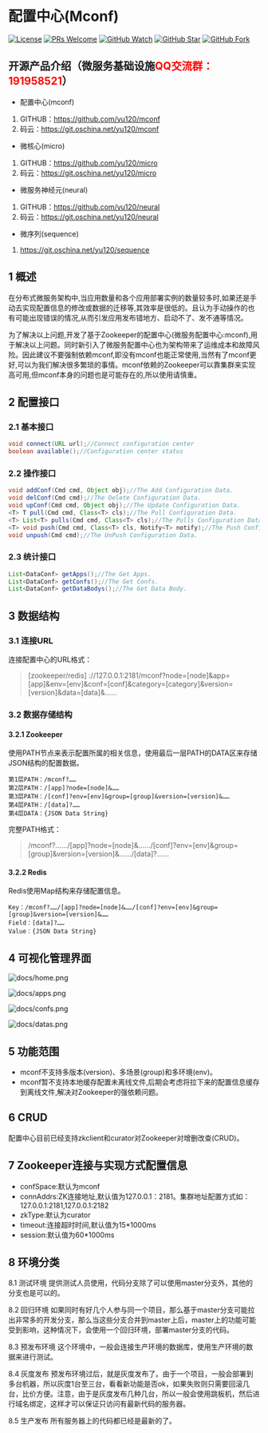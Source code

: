 # 配置中心(Mconf)

[![License](https://img.shields.io/badge/license-MIT-blue.svg)](LICENSE)
[![PRs Welcome](https://img.shields.io/badge/PRs-welcome-brightgreen.svg)](https://github.com/yu120/mconf/pulls)
[![GitHub Watch](https://img.shields.io/github/forks/yu120/mconf.svg?style=social&label=Watch)](https://github.com/yu120/mconf)
[![GitHub Star](https://img.shields.io/github/stars/yu120/mconf.svg?style=social&label=Star)](https://github.com/yu120/mconf)
[![GitHub Fork](https://img.shields.io/github/forks/yu120/mconf.svg?style=social&label=Fork)](https://github.com/yu120/mconf)

## 开源产品介绍（微服务基础设施<font color="red">QQ交流群：191958521</font>）
+ 配置中心(mconf)

1. GITHUB：https://github.com/yu120/mconf
2. 码云：https://git.oschina.net/yu120/mconf

+ 微核心(micro)

1. GITHUB：https://github.com/yu120/micro
2. 码云：https://git.oschina.net/yu120/micro

+ 微服务神经元(neural)

1. GITHUB：https://github.com/yu120/neural
2. 码云：https://git.oschina.net/yu120/neural

+ 微序列(sequence)

1. https://git.oschina.net/yu120/sequence


## 1 概述
在分布式微服务架构中,当应用数量和各个应用部署实例的数量较多时,如果还是手动去实现配置信息的修改或数据的迁移等,其效率是很低的。且认为手动操作的也有可能出现错误的情况,从而引发应用发布错地方、启动不了、发不通等情况。

为了解决以上问题,开发了基于Zookeeper的配置中心(微服务配置中心:mconf),用于解决以上问题。同时新引入了微服务配置中心也为架构带来了运维成本和故障风险。因此建议不要强制依赖mconf,即没有mconf也能正常使用,当然有了mconf更好,可以为我们解决很多繁琐的事情。mconf依赖的Zookeeper可以靠集群来实现高可用,但mconf本身的问题也是可能存在的,所以使用请慎重。

## 2 配置接口
### 2.1 基本接口

```java
void connect(URL url);//Connect configuration center
boolean available();//Configuration center status
```

### 2.2 操作接口

```java
void addConf(Cmd cmd, Object obj);//The Add Configuration Data.
void delConf(Cmd cmd);//The Delete Configuration Data.
void upConf(Cmd cmd, Object obj);//The Update Configuration Data.
<T> T pull(Cmd cmd, Class<T> cls);//The Pull Configuration Data.
<T> List<T> pulls(Cmd cmd, Class<T> cls);//The Pulls Configuration Data.
<T> void push(Cmd cmd, Class<T> cls, Notify<T> notify);//The Push Configuration Data.
void unpush(Cmd cmd);//The UnPush Configuration Data.
```

### 2.3 统计接口

```java
List<DataConf> getApps();//The Get Apps.
List<DataConf> getConfs();//The Get Confs.
List<DataConf> getDataBodys();//The Get Data Body.
```

## 3 数据结构
### 3.1 连接URL

连接配置中心的URL格式：

> [zookeeper/redis] ://127.0.0.1:2181/mconf?node=[node]&app=[app]&env=[env]&conf=[conf]&category=[category]&version=[version]&data=[data]&……

### 3.2 数据存储结构
#### 3.2.1 Zookeeper
使用PATH节点来表示配置所属的相关信息，使用最后一层PATH的DATA区来存储JSON结构的配置数据。

```
第1层PATH：/mconf?……
第2层PATH：/[app]?node=[node]&……
第3层PATH：/[conf]?env=[env]&group=[group]&version=[version]&……
第4层PATH：/[data]?……
第4层DATA：{JSON Data String}
```

完整PATH格式：

> /mconf?……/[app]?node=[node]&……/[conf]?env=[env]&group=[group]&version=[version]&……/[data]?……

#### 3.2.2 Redis
Redis使用Map结构来存储配置信息。

```
Key：/mconf?……/[app]?node=[node]&……/[conf]?env=[env]&group=[group]&version=[version]&……
Field：[data]?……
Value：{JSON Data String}
```

## 4 可视化管理界面

![docs/home.png](docs/home.png)

![docs/apps.png](docs/apps.png)

![docs/confs.png](docs/confs.png)

![docs/datas.png](docs/datas.png)

## 5 功能范围
+ mconf不支持多版本(version)、多场景(group)和多环境(env)。
+ mconf暂不支持本地缓存配置未离线文件,后期会考虑将拉下来的配置信息缓存到离线文件,解决对Zookeeper的强依赖问题。

## 6 CRUD
配置中心目前已经支持zkclient和curator对Zookeeper对增删改查(CRUD)。

## 7 Zookeeper连接与实现方式配置信息
+ confSpace:默认为mconf
+ connAddrs:ZK连接地址,默认值为127.0.0.1：2181。集群地址配置方式如：127.0.0.1:2181,127.0.0.1:2182
+ zkType:默认为curator
+ timeout:连接超时时间,默认值为15*1000ms
+ session:默认值为60*1000ms

## 8 环境分类
8.1 测试环境
    提供测试人员使用，代码分支除了可以使用master分支外，其他的分支也是可以的。

8.2 回归环境
    如果同时有好几个人参与同一个项目，那么基于master分支可能拉出非常多的开发分支，那么当这些分支合并到master上后，master上的功能可能受到影响，这种情况下，会使用一个回归环境，部署master分支的代码。

8.3 预发布环境
    这个环境中，一般会连接生产环境的数据库，使用生产环境的数据来进行测试。

8.4 灰度发布
    预发布环境过后，就是灰度发布了。由于一个项目，一般会部署到多台机器，所以灰度1台至三台，看看新功能是否ok，如果失败则只需要回滚几台，比价方便。注意，由于是灰度发布几种几台，所以一般会使用跳板机，然后进行域名绑定，这样才可以保证只访问有最新代码的服务器。

8.5 生产发布
    所有服务器上的代码都已经是最新的了。


